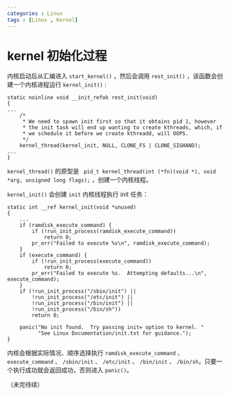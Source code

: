 ```yaml
---
categories : Linux
tags : [Linux , Kernel]
---
```


kernel 初始化过程
===

内核启动后从汇编进入 `start_kernel()` ，然后会调用 `rest_init()` ，该函数会创建一个内核进程运行 `kernel_init()` :

```
static noinline void __init_refok rest_init(void)
{
...
    /*
     * We need to spawn init first so that it obtains pid 1, however
     * the init task will end up wanting to create kthreads, which, if
     * we schedule it before we create kthreadd, will OOPS.
     */
    kernel_thread(kernel_init, NULL, CLONE_FS | CLONE_SIGHAND);
...
}
```

`kernel_thread()` 的原型是 ` pid_t kernel_thread(int (*fn)(void *), void *arg, unsigned long flags);` ，创建一个内核线程。

`kernel_init()` 会创建 `init` 内核线程执行 init 任务：


```
static int __ref kernel_init(void *unused)
{
    ...
    if (ramdisk_execute_command) {
        if (!run_init_process(ramdisk_execute_command))
            return 0;
        pr_err("Failed to execute %s\n", ramdisk_execute_command);
    }
    if (execute_command) {
        if (!run_init_process(execute_command))
            return 0;
        pr_err("Failed to execute %s.  Attempting defaults...\n", execute_command);
    }
    if (!run_init_process("/sbin/init") ||
        !run_init_process("/etc/init") ||
        !run_init_process("/bin/init") ||
        !run_init_process("/bin/sh"))
        return 0;

    panic("No init found.  Try passing init= option to kernel. "
          "See Linux Documentation/init.txt for guidance.");
}
```

内核会根据实际情况、顺序选择执行 `ramdisk_execute_command` 、 `execute_command` 、 `/sbin/init` 、 `/etc/init` 、 `/bin/init` 、 `/bin/sh`，只要一个执行成功就会返回成功，否则进入 `panic()`。

（未完待续）
